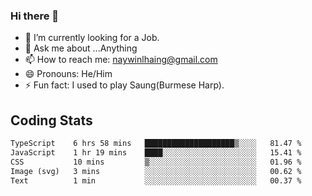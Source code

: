### Hi there 👋

- 🔭 I’m currently looking for a Job.
- 💬 Ask me about ...Anything
- 📫 How to reach me: naywinlhaing@gmail.com
- 😄 Pronouns: He/Him
- ⚡ Fun fact: I used to play Saung(Burmese Harp).


## Coding Stats
<!--START_SECTION:waka-->

```txt
TypeScript    6 hrs 58 mins   ████████████████████▒░░░░   81.47 %
JavaScript    1 hr 19 mins    ████░░░░░░░░░░░░░░░░░░░░░   15.41 %
CSS           10 mins         ▒░░░░░░░░░░░░░░░░░░░░░░░░   01.96 %
Image (svg)   3 mins          ░░░░░░░░░░░░░░░░░░░░░░░░░   00.62 %
Text          1 min           ░░░░░░░░░░░░░░░░░░░░░░░░░   00.37 %
```

<!--END_SECTION:waka-->
